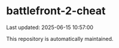 # battlefront-2-cheat

Last updated: 2025-06-15 10:57:00

This repository is automatically maintained.
